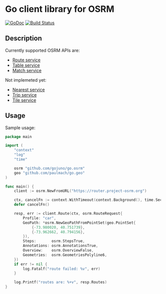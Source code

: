 Go client library for OSRM
==========================

[![GoDoc](https://godoc.org/github.com/gojuno/go.osrm?status.svg)](http://godoc.org/github.com/gojuno/go.osrm) [![Build Status](https://travis-ci.org/gojuno/go.osrm.svg?branch=master)](https://travis-ci.org/gojuno/go.osrm)


## Description

Currently supported OSRM APIs are:
- [Route service](https://github.com/Project-OSRM/osrm-backend/blob/master/docs/http.md#route-service)
- [Table service](https://github.com/Project-OSRM/osrm-backend/blob/master/docs/http.md#table-service)
- [Match service](https://github.com/Project-OSRM/osrm-backend/blob/master/docs/http.md#match-service)

Not implemeted yet:
- [Nearest service](https://github.com/Project-OSRM/osrm-backend/blob/master/docs/http.md#nearest-service)
- [Trip service](https://github.com/Project-OSRM/osrm-backend/blob/master/docs/http.md#trip-service)
- [Tile service](https://github.com/Project-OSRM/osrm-backend/blob/master/docs/http.md#tile-service)

## Usage

Sample usage:

``` go
package main

import (
	"context"
	"log"
	"time"

	osrm "github.com/gojuno/go.osrm"
	geo "github.com/paulmach/go.geo"
)

func main() {
	client := osrm.NewFromURL("https://router.project-osrm.org")

	ctx, cancelFn := context.WithTimeout(context.Background(), time.Second)
	defer cancelFn()

	resp, err := client.Route(ctx, osrm.RouteRequest{
		Profile: "car",
		GeoPath: *osrm.NewGeoPathFromPointSet(geo.PointSet{
			{-73.980020, 40.751739},
			{-73.962662, 40.794156},
		}),
		Steps:       osrm.StepsTrue,
		Annotations: osrm.AnnotationsTrue,
		Overview:    osrm.OverviewFalse,
		Geometries:  osrm.GeometriesPolyline6,
	})
	if err != nil {
		log.Fatalf("route failed: %v", err)
	}

	log.Printf("routes are: %+v", resp.Routes)
}
```
